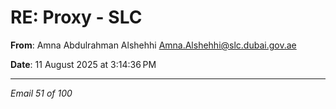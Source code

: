 # RE: Proxy - SLC

**From**: Amna Abdulrahman Alshehhi <Amna.Alshehhi@slc.dubai.gov.ae>

**Date**: 11 August 2025 at 3:14:36 PM

---

*Email 51 of 100*
